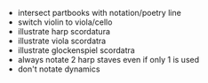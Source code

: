 - intersect partbooks with notation/poetry line
- switch violin to viola/cello
- illustrate harp scordatura
- illustrate viola scordatra
- illustrate glockenspiel scordatra
- always notate 2 harp staves even if only 1 is used
- don't notate dynamics
